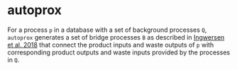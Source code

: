 # autoprox
For a process `p` in a database with a set of background processes `Q`,
`autoprox` generates a set of bridge processes `B` as described in
[Ingwersen et al. 2018](https://www.ncbi.nlm.nih.gov/pmc/articles/PMC6463304/)
that connect the product inputs and waste outputs of `p` with corresponding
product outputs and waste inputs provided by the processes in `Q`.

